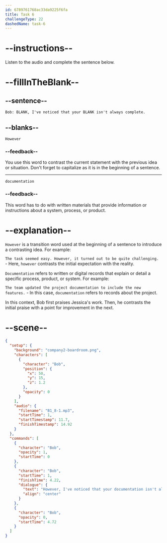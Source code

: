 ```yaml
---
id: 6789761768ac33da9225f6fa
title: Task 6
challengeType: 22
dashedName: task-6
---
```


<!-- (audio) Bob: However, I've noticed that your documentation isn't always complete. -->

# --instructions--

Listen to the audio and complete the sentence below.

# --fillInTheBlank--

## --sentence--

`Bob: BLANK, I've noticed that your BLANK isn't always complete.`

## --blanks--

`However`

### --feedback--

You use this word to contrast the current statement with the previous idea or situation. Don't forget to capitalize as it is in the beginning of a sentence.

---

`documentation`

### --feedback--

This word has to do with written materials that provide information or instructions about a system, process, or product.

# --explanation--

`However` is a transition word used at the beginning of a sentence to introduce a contrasting idea. For example:

`The task seemed easy. However, it turned out to be quite challenging.` - Here, `however` contrasts the initial expectation with the reality.

`Documentation` refers to written or digital records that explain or detail a specific process, product, or system. For example:

`The team updated the project documentation to include the new features.` - In this case, `documentation` refers to records about the project.

In this context, Bob first praises Jessica's work. Then, he contrasts the initial praise with a point for improvement in the next.

# --scene--

```json
{
  "setup": {
    "background": "company2-boardroom.png",
    "characters": [
      {
        "character": "Bob",
        "position": {
          "x": 50,
          "y": 15,
          "z": 1.2
        },
        "opacity": 0
      }
    ],
    "audio": {
      "filename": "B1_8-1.mp3",
      "startTime": 1,
      "startTimestamp": 11.7,
      "finishTimestamp": 14.92
    }
  },
  "commands": [
    {
      "character": "Bob",
      "opacity": 1,
      "startTime": 0
    },
    {
      "character": "Bob",
      "startTime": 1,
      "finishTime": 4.22,
      "dialogue": {
        "text": "However, I've noticed that your documentation isn't always complete.",
        "align": "center"
      }
    },
    {
      "character": "Bob",
      "opacity": 0,
      "startTime": 4.72
    }
  ]
}
```
